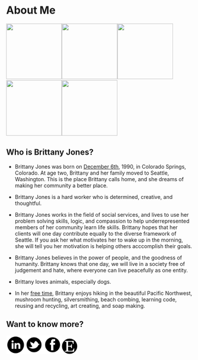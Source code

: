 # About Me

[<img src="https://github.com/brittanyrjones/Resume2017/blob/master/Photos/2art.jpg" width="150" height="150"/>](https://github.com/brittanyrjones/BrittanyJones/blob/master/Resume/About%20Me.md)[<img src="https://github.com/brittanyrjones/Resume2017/blob/master/Photos/2art.jpg" width="150" height="150"/>](https://github.com/brittanyrjones/BrittanyJones/blob/master/Resume/Education.md)[<img src="https://github.com/brittanyrjones/Resume2017/blob/master/Photos/2art.jpg" width="150" height="150"/>](https://github.com/brittanyrjones/BrittanyJones/blob/master/Resume/Professional%20Experience.md)[<img src="https://github.com/brittanyrjones/Resume2017/blob/master/Photos/2art.jpg" width="150" height="150"/>](https://github.com/brittanyrjones/BrittanyJones/blob/master/Resume/Skills%20and%20Certifications.md)[<img src="https://github.com/brittanyrjones/Resume2017/blob/master/Photos/2art.jpg" width="150" height="150"/>](https://github.com/brittanyrjones/BrittanyJones/blob/master/Resume/Volunteer.md)


## Who is Brittany Jones?


* Brittany Jones was born on [December 6th](https://github.com/brittanyrjones/BrittanyJones/blob/master/Resume/Resume%20inserts/On%20this%20day.md), 1990, in Colorado Springs, Colorado. At age two, Brittany and her family moved to Seattle, Washington. This is the place Brittany calls home, and she dreams of making her community a better place.

* Brittany Jones is a hard worker who is determined, creative, and thoughtful. 

* Brittany Jones works in the field of social services, and lives to use her problem solving skills, logic, and compassion to help underrepresented members of her community learn life skills. Brittany hopes that her clients will one day contribute equally to the diverse framework of Seattle. If you ask her what motivates her to wake up in the morning, she will tell you her motivation is helping others acccomplish their goals. 

* Brittany Jones believes in the power of people, and the goodness of humanity. Brittany knows that one day, we will live in a society free of judgement and hate, where everyone can live peacefully as one entity.

* Brittany loves animals, especially dogs. 

* In her [free time](https://www.etsy.com/shop/TerrenaTactus), Brittany enjoys hiking in the beautiful Pacific Northwest, mushroom hunting, silversmithing, beach combing, learning code, reusing and recycling, art creating, and soap making.

## Want to know more?

[<img src="https://github.com/brittanyrjones/BrittanyJones/blob/master/Images/linkedin_circle_black-512%20(1).png" width="50" height="50"/>](https://www.linkedin.com/in/brittany-jones-242730146/)[<img src="https://github.com/brittanyrjones/BrittanyJones/blob/master/Images/twitter-2.png" width="50" height="50"/>](https://github.com/brittanyrjones/BrittanyJones/blob/master/Resume/Education.md)[<img src="https://github.com/brittanyrjones/BrittanyJones/blob/master/Images/facebook-2.png" width="50" height="50"/>](https://www.facebook.com/profile.php?id=1578660027)[<img src="https://github.com/brittanyrjones/BrittanyJones/blob/master/Images/2d6e18_da58655e878b4229b79e5015271f1203-mv2.png" width="42" height="42"/>](https://www.etsy.com/shop/TerrenaTactus)

